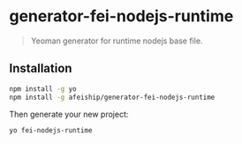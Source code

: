 # generator-fei-nodejs-runtime
> Yeoman generator for runtime nodejs base file.

## Installation
```bash
npm install -g yo
npm install -g afeiship/generator-fei-nodejs-runtime
```

Then generate your new project:

```bash
yo fei-nodejs-runtime
```
